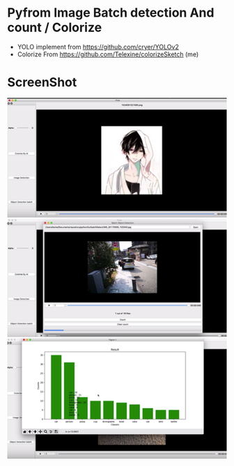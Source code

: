 # Pyfrom Image Batch detection And count / Colorize 
  - YOLO implement from https://github.com/cryer/YOLOv2
  - Colorize From https://github.com/Telexine/colorizeSketch (me)


# ScreenShot 

 ![alt text](https://github.com/Telexine/ImageProcesscingPython/blob/master/1.png "example1")
 ![alt text](https://github.com/Telexine/ImageProcesscingPython/blob/master/2.png "example1")
 ![alt text](https://github.com/Telexine/ImageProcesscingPython/blob/master/3.png "example1")
